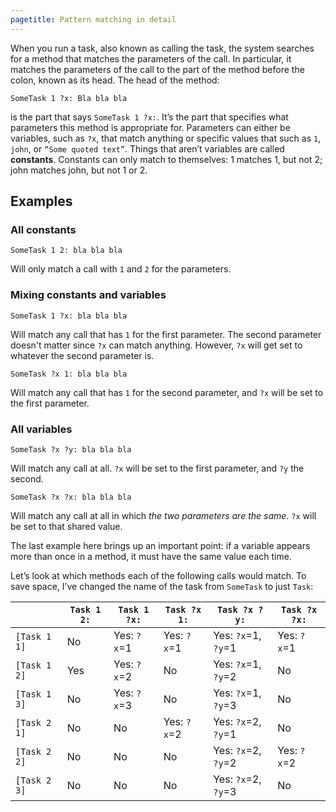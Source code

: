 ```yaml
---
pagetitle: Pattern matching in detail
---
```

When you run a task, also known as calling the task, the system searches for a method that matches the parameters of the call.  In particular, it matches the parameters of the call to the part of the method before the colon, known as its head.  The head of the method:
```step
SomeTask 1 ?x: Bla bla bla
```
is the part that says `SomeTask 1 ?x:`.  It’s the part that specifies what parameters this method is appropriate for.  Parameters can either be variables, such as `?x`, that match anything or specific values that such as `1`, `john`, or `“Some quoted text”`.  Things that aren’t variables are called **constants**.  Constants can only match to themselves: 1 matches 1, but not 2; john matches john, but not 1 or 2.

## Examples 

### All constants

```step
SomeTask 1 2: bla bla bla
```
Will only match a call with `1` and `2` for the parameters.

### Mixing constants and variables

```step
SomeTask 1 ?x: bla bla bla
```
Will match any call that has `1` for the first parameter.  The second parameter doesn't matter since `?x` can match anything.  However, `?x` will get set to whatever the second parameter is.
```step
SomeTask ?x 1: bla bla bla
```
Will match any call that has `1` for the second parameter, and `?x` will be set to the first parameter.

### All variables

```step
SomeTask ?x ?y: bla bla bla
```
Will match any call at all.  `?x` will be set to the first parameter, and `?y` the second.
```step
SomeTask ?x ?x: bla bla bla
```
Will match any call at all in which *the two parameters are the same*.  `?x` will be set to that shared value.

The last example here brings up an important point: if a variable appears more than once in a method, it must have the same value each time.

Let’s look at which methods each of the following calls would match.  To save space, I’ve changed the name of the task from `SomeTask` to just `Task`:

|            |	`Task 1 2:`	|`Task 1 ?x:`	|`Task ?x 1:`	|`Task ?x ?y:`       |	`Task ?x ?x:`|
|----------- |--------------|---------------|---------------|------------------- |------------   |
|`[Task 1 1]`|	No          |	Yes: `?x`=1	| Yes: `?x`=1	|Yes: `?x`=1, `?y`=1 |	Yes: `?x`=1  |
|`[Task 1 2]`|	Yes         |	Yes: `?x`=2	|No	            |Yes: `?x`=1, `?y`=2 |	No           |
|`[Task 1 3]`|	No	        |Yes: `?x`=3	|No	            |Yes: `?x`=1, `?y`=3 |	No           |
|`[Task 2 1]`|	No          |	No          |	Yes: `?x`=2	|Yes: `?x`=2, `?y`=1 |	No           |
|`[Task 2 2]`|	No          |	No          |	No          |Yes: `?x`=2, `?y`=2 |	Yes: `?x`=2  |
|`[Task 2 3]`|	No	        |No             |	No          |Yes: `?x`=2, `?y`=3 |	No           |
